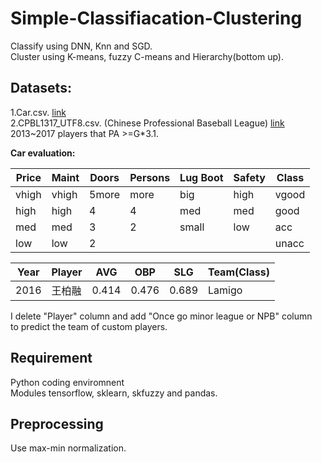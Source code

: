 # Simple-Classifiacation-Clustering
Classify using DNN, Knn and SGD. <br>
Cluster using K-means, fuzzy C-means and Hierarchy(bottom up).<br>

## Datasets:
1.Car.csv. [link](https://archive.ics.uci.edu/ml/datasets/Car+Evaluation)<br>
2.CPBL1317_UTF8.csv. (Chinese Professional Baseball League) [link](https://cpbl-plus.appspot.com/batting)<br>
2013~2017 players that PA >=G*3.1.

**Car evaluation:**

Price|Maint|Doors|Persons|Lug Boot|Safety|Class
------|------|------|------|--------|------|----
vhigh |vhigh |5more |more  |big     |high|vgood
high  |high  |4     |4     |med     |med|good
med   |med   |3     |2     |small   |low|acc
low   |low   |2     |      |        |   |unacc |




Year|Player|AVG|OBP|SLG|Team(Class)|
------|------|------|------|--------|------|
2016 |王柏融 |0.414  |0.476 |0.689   |Lamigo|

I delete "Player" column and add "Once go minor league or NPB" column <br>
to predict the team of custom players.

## Requirement
Python coding enviromnent<br>
Modules tensorflow, sklearn, skfuzzy and pandas.

## Preprocessing
Use max-min normalization.
